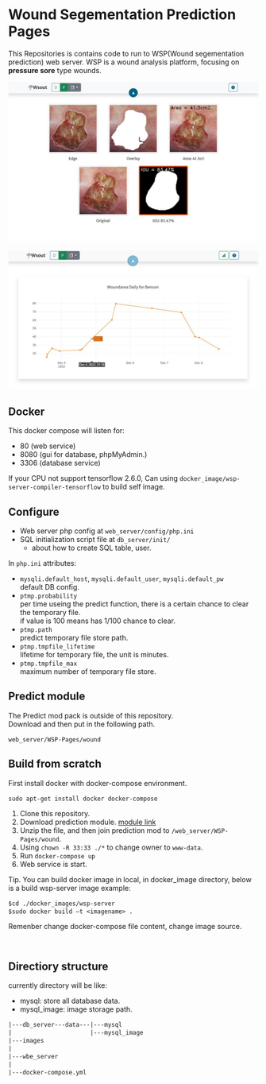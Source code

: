 # Wound Segementation Prediction Pages

This Repositories is contains code to run to WSP(Wound segementation prediction) web server.
WSP is a wound analysis platform, focusing on **pressure sore** type wounds.

![](https://github.com/Hotshot824/WSP-Pages/blob/main/img/paint_example.png?raw=true)

![](https://github.com/Hotshot824/WSP-Pages/blob/main/img/chart_example.png?raw=true)

## Docker
This docker compose will listen for:
* 80 (web service)
* 8080 (gui for database, phpMyAdmin.)
* 3306 (database service)

If your CPU not support tensorflow 2.6.0, Can using `docker_image/wsp-server-compiler-tensorflow` to build self image.

## Configure
* Web server php config at `web_server/config/php.ini`
* SQL initialization script file at `db_server/init/`  
   * about how to create SQL table, user.

In `php.ini` attributes:  
* `mysqli.default_host`, `mysqli.default_user`, `mysqli.default_pw`  
    default DB config.
* `ptmp.probability`  
    per time useing the predict function, there is a certain chance to clear the temporary file.  
    if value is 100 means has 1/100 chance to clear.
* `ptmp.path`  
    predict temporary file store path.
* `ptmp.tmpfile_lifetime`  
    lifetime for temporary file, the unit is minutes.
* `ptmp.tmpfile_max`  
    maximum number of temporary file store.

## Predict module
The Predict mod pack is outside of this repository. \
Download and then put in the following path.
```
web_server/WSP-Pages/wound
```

## Build from scratch

First install docker with docker-compose environment.
```
sudo apt-get install docker docker-compose
```

1. Clone this repository.
2. Download prediction module. [module link]
3. Unzip the file, and then join prediction mod to `/web_server/WSP-Pages/wound`.
4. Using `chown -R 33:33 ./*` to change owner to `www-data`.
5. Run `docker-compose up`
6. Web service is start.

Tip. You can build docker image in local, in docker_image directory, 
below is a build wsp-server image example:
```
$cd ./docker_images/wsp-server
$sudo docker build –t <imagename> .
```
Remenber change docker-compose file content, change image source.

<br>

## Directiory structure

currently directory will be like:
- mysql: store all database data.
- mysql_image: image storage path.

```
|---db_server---data---|---mysql
|                      |---mysql_image
|---images
|
|---wbe_server
|
|---docker-compose.yml
```

[module link]: https://drive.google.com/file/d/14w-BeoMspX2JWcgqsVWH-CB_ulBCn8Uh/view?usp=sharing